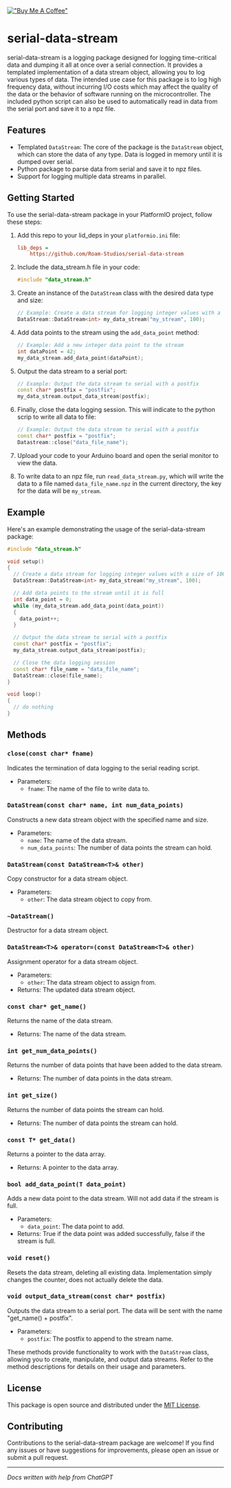 [!["Buy Me A Coffee"](https://www.buymeacoffee.com/assets/img/custom_images/orange_img.png)](https://www.buymeacoffee.com/alexandswap)
# serial-data-stream

serial-data-stream is a logging package designed for logging time-critical data and dumping it all at once over a serial connection. It provides a templated implementation of a data stream object, allowing you to log various types of data. The intended use case for this package is to log high frequency data, without incurring I/O costs which may affect the quality of the data or the behavior of software running on the microcontroller. The included python script can also be used to automatically read in data from the serial port and save it to a npz file.


## Features

- Templated `DataStream`: The core of the package is the `DataStream` object, which can store the data of any type. Data is logged in memory until it is dumped over serial.
- Python package to parse data from serial and save it to npz files.
- Support for logging multiple data streams in parallel.

## Getting Started

To use the serial-data-stream package in your PlatformIO project, follow these steps:

1. Add this repo to your lid_deps in your `platformio.ini` file:

   ```ini
   lib_deps =
       https://github.com/Roam-Studios/serial-data-stream
   ```

2. Include the data_stream.h file in your code:

   ```cpp
   #include "data_stream.h"
   ```

3. Create an instance of the `DataStream` class with the desired data type and size:

   ```cpp
   // Example: Create a data stream for logging integer values with a size of 100
   DataStream::DataStream<int> my_data_stream("my_stream", 100);
   ```

4. Add data points to the stream using the `add_data_point` method:

   ```cpp
   // Example: Add a new integer data point to the stream
   int dataPoint = 42;
   my_data_stream.add_data_point(dataPoint);
   ```

5. Output the data stream to a serial port:

   ```cpp
   // Example: Output the data stream to serial with a postfix
   const char* postfix = "postfix";
   my_data_stream.output_data_stream(postfix);
   ```
6. Finally, close the data logging session. This will indicate to the python scrip to write all data to file:

   ```cpp
   // Example: Output the data stream to serial with a postfix
   const char* postfix = "postfix";
   Datastream::close("data_file_name");
    ```

7. Upload your code to your Arduino board and open the serial monitor to view the data.
8. To write data to an npz file, run `read_data_stream.py`, which will write the data to a file named `data_file_name.npz` in the current directory, the key for the data will be `my_stream`.

## Example

Here's an example demonstrating the usage of the serial-data-stream package:

```cpp
#include "data_stream.h"

void setup()
{
  // Create a data stream for logging integer values with a size of 100
  DataStream::DataStream<int> my_data_stream("my_stream", 100);

  // Add data points to the stream until it is full
  int data_point = 0;
  while (my_data_stream.add_data_point(data_point))
  {
    data_point++;
  }

  // Output the data stream to serial with a postfix
  const char* postfix = "postfix";
  my_data_stream.output_data_stream(postfix);

  // Close the data logging session
  const char* file_name = "data_file_name";
  DataStream::close(file_name);
}

void loop()
{
  // do nothing
}
```


## Methods
### `close(const char* fname)`

Indicates the termination of data logging to the serial reading script.

- Parameters:
  - `fname`: The name of the file to write data to.

### `DataStream(const char* name, int num_data_points)`

Constructs a new data stream object with the specified name and size.

- Parameters:
  - `name`: The name of the data stream.
  - `num_data_points`: The number of data points the stream can hold.

### `DataStream(const DataStream<T>& other)`

Copy constructor for a data stream object.

- Parameters:
  - `other`: The data stream object to copy from.

### `~DataStream()`

Destructor for a data stream object.

### `DataStream<T>& operator=(const DataStream<T>& other)`

Assignment operator for a data stream object.

- Parameters:
  - `other`: The data stream object to assign from.
- Returns: The updated data stream object.

### `const char* get_name()`

Returns the name of the data stream.

- Returns: The name of the data stream.

### `int get_num_data_points()`

Returns the number of data points that have been added to the data stream.

- Returns: The number of data points in the data stream.

### `int get_size()`

Returns the number of data points the stream can hold.

- Returns: The number of data points the stream can hold.

### `const T* get_data()`

Returns a pointer to the data array.

- Returns: A pointer to the data array.

### `bool add_data_point(T data_point)`

Adds a new data point to the data stream. Will not add data if the stream is full.

- Parameters:
  - `data_point`: The data point to add.
- Returns: True if the data point was added successfully, false if the stream is full.

### `void reset()`

Resets the data stream, deleting all existing data. Implementation simply changes the counter, does not actually delete the data.

### `void output_data_stream(const char* postfix)`

Outputs the data stream to a serial port. The data will be sent with the name "get_name() + postfix".

- Parameters:
  - `postfix`: The postfix to append to the stream name.

These methods provide functionality to work with the `DataStream` class, allowing you to create, manipulate, and output data streams. Refer to the method descriptions for details on their usage and parameters.

## License

This package is open source and distributed under the [MIT License](LICENSE).

## Contributing

Contributions to the serial-data-stream package are welcome! If you find any issues or have suggestions for improvements, please open an issue or submit a pull request.

---

*Docs written with help from ChatGPT*